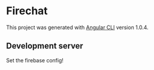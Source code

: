 # Firechat

This project was generated with [Angular CLI](https://github.com/angular/angular-cli) version 1.0.4.

## Development server

Set the firebase config!